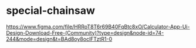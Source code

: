 # special-chainsaw
https://www.figma.com/file/HRRoT8T6r69B40FqBtc8xO/Calculator-App-Ui-Design-Download-Free-(Community)?type=design&node-id=74-244&mode=design&t=BAd8oy8oclFTztR1-0